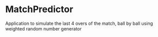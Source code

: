 # MatchPredictor
Application to simulate the last 4 overs of the match, ball by ball using weighted random number generator
